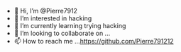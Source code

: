 - 👋 Hi, I’m @Pierre7912
- 👀 I’m interested in hacking
- 🌱 I’m currently learning trying hacking
- 💞️ I’m looking to collaborate on ...
- 📫 How to reach me ...https://github.com/Pierre791212

<!---
Pierre7912/Pierre7912 is a ✨ special ✨ repository because its `README.md` (this file) appears on your GitHub profile.
You can click the Preview link to take a look at your changes.
--->
